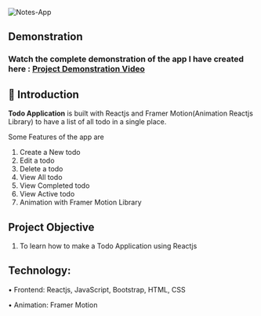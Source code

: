 ![Notes-App](https://socialify.git.ci/Tejas1510/FTS-Task-2-Todo/image?description=1&language=1&owner=1&theme=Dark)

## Demonstration

### Watch the complete demonstration of the app I have created here : [Project Demonstration Video](https://drive.google.com/file/d/165GA8zU2vVZlEQoy-pUGJnzoNTTJI3Xn/view?usp=sharing)

## 📌 Introduction

<b>Todo Application</b> is built with Reactjs and Framer Motion(Animation Reactjs Library) to have a list of all todo in a single place.

Some Features of the app are
1. Create a New todo
2. Edit a todo
3. Delete a todo
4. View All todo
5. View Completed todo
6. View Active todo
7. Animation with Framer Motion Library

## Project Objective

1. To learn how to make a Todo Application using Reactjs

## Technology:

• Frontend: Reactjs, JavaScript, Bootstrap, HTML, CSS

• Animation: Framer Motion


